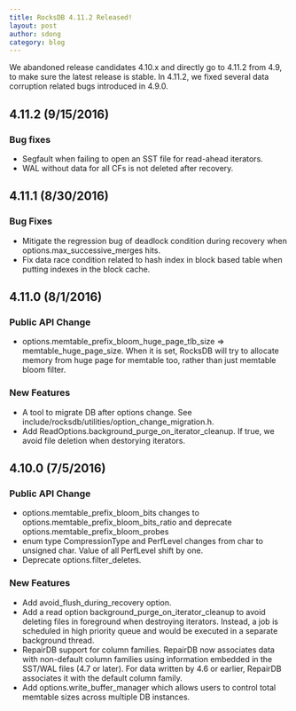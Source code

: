 ```yaml
---
title: RocksDB 4.11.2 Released!
layout: post
author: sdong
category: blog
---
```

We abandoned release candidates 4.10.x and directly go to 4.11.2 from 4.9, to make sure the latest release is stable. In 4.11.2, we fixed several data corruption related bugs introduced in 4.9.0.

## 4.11.2 (9/15/2016)

### Bug fixes

  * Segfault when failing to open an SST file for read-ahead iterators.
  * WAL without data for all CFs is not deleted after recovery.

## 4.11.1 (8/30/2016)

### Bug Fixes

  * Mitigate the regression bug of deadlock condition during recovery when options.max_successive_merges hits.
  * Fix data race condition related to hash index in block based table when putting indexes in the block cache.

## 4.11.0 (8/1/2016)

### Public API Change

  * options.memtable_prefix_bloom_huge_page_tlb_size => memtable_huge_page_size. When it is set, RocksDB will try to allocate memory from huge page for memtable too, rather than just memtable bloom filter.

### New Features

  * A tool to migrate DB after options change. See include/rocksdb/utilities/option_change_migration.h.
  * Add ReadOptions.background_purge_on_iterator_cleanup. If true, we avoid file deletion when destorying iterators.

## 4.10.0 (7/5/2016)

### Public API Change

  * options.memtable_prefix_bloom_bits changes to options.memtable_prefix_bloom_bits_ratio and deprecate options.memtable_prefix_bloom_probes
  * enum type CompressionType and PerfLevel changes from char to unsigned char. Value of all PerfLevel shift by one.
  * Deprecate options.filter_deletes.

### New Features

  * Add avoid_flush_during_recovery option.
  * Add a read option background_purge_on_iterator_cleanup to avoid deleting files in foreground when destroying iterators. Instead, a job is scheduled in high priority queue and would be executed in a separate background thread.
  * RepairDB support for column families. RepairDB now associates data with non-default column families using information embedded in the SST/WAL files (4.7 or later). For data written by 4.6 or earlier, RepairDB associates it with the default column family.
  * Add options.write_buffer_manager which allows users to control total memtable sizes across multiple DB instances.
